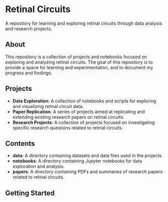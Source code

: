**Retinal Circuits**
=====================

A repository for learning and exploring retinal circuits through data analysis and research projects.

**About**
--------

This repository is a collection of projects and notebooks focused on exploring and analyzing retinal circuits. The goal of this repository is to provide a space for learning and experimentation, and to document my progress and findings.

**Projects**
---------

* **Data Exploration**: A collection of notebooks and scripts for exploring and visualizing retinal circuit data.
* **Paper Replication**: A series of projects aimed at replicating and extending existing research papers on retinal circuits.
* **Research Projects**: A collection of projects focused on investigating specific research questions related to retinal circuits.

**Contents**
------------

* **data**: A directory containing datasets and data files used in the projects.
* **notebooks**: A directory containing Jupyter notebooks for data exploration and analysis.
* **papers**: A directory containing PDFs and summaries of research papers related to retinal circuits.

**Getting Started**
-------------------

